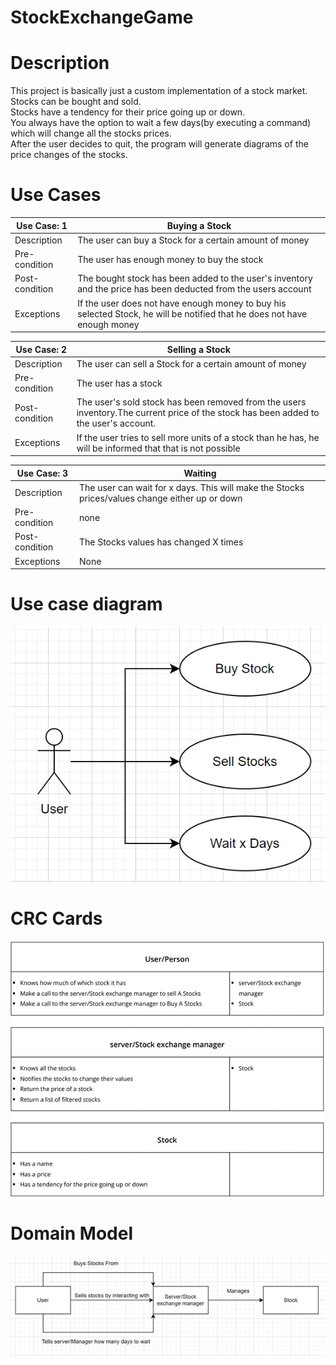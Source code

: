 # StockExchangeGame
# Description
This project is basically just a custom implementation of a stock market.<br>
Stocks can be bought and sold.<br>
Stocks have a tendency for their price going up or down.<br>
You always have the option to wait a few days(by executing a command) which will change all the stocks prices.<br>
After the user decides to quit, the program will generate diagrams of the price changes of the stocks.

# Use Cases

| Use Case: 1 | Buying a Stock |
| --- | --- |
| Description | The user can buy a Stock for a certain amount of money |
| Pre-condition | The user has enough money to buy the stock |
| Post-condition | The bought stock has been added to the user&#39;s inventory and the price has been deducted from the users account |
| Exceptions | If the user does not have enough money to buy his selected Stock, he will be notified that he does not have enough money |

| Use Case: 2 | Selling a Stock |
| --- | --- |
| Description | The user can sell a Stock for a certain amount of money |
| Pre-condition | The user has a stock |
| Post-condition | The user&#39;s sold stock has been removed from the users inventory.The current price of the stock has been added to the user&#39;s account. |
| Exceptions | If the user tries to sell more units of a stock than he has, he will be informed that that is not possible |

| Use Case: 3 | Waiting |
| --- | --- |
| Description | The user can wait for x days. This will make the Stocks prices/values change either up or down |
| Pre-condition | none |
| Post-condition | The Stocks values has changed X times |
| Exceptions | None |

# Use case diagram

![](https://github.com/EnderDark1010/StockExchange/blob/main/picsForReadMe/ucd.png)

# CRC Cards

![](https://github.com/EnderDark1010/StockExchange/blob/main/picsForReadMe/crcc.png)

# Domain Model

![](https://github.com/EnderDark1010/StockExchange/blob/main/picsForReadMe/dm.png)

